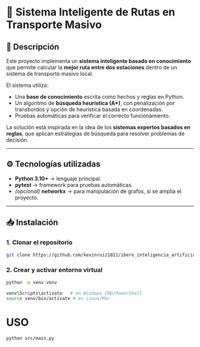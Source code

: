 # 🚌 Sistema Inteligente de Rutas en Transporte Masivo  

## 📌 Descripción  
Este proyecto implementa un **sistema inteligente basado en conocimiento** que permite calcular la **mejor ruta entre dos estaciones** dentro de un sistema de transporte masivo local.  

El sistema utiliza:  
- Una **base de conocimiento** escrita como hechos y reglas en Python.  
- Un algoritmo de **búsqueda heurística (A\*)**, con penalización por transbordos y opción de heurística basada en coordenadas.  
- Pruebas automáticas para verificar el correcto funcionamiento.  

La solución está inspirada en la idea de los **sistemas expertos basados en reglas**, que aplican estrategias de búsqueda para resolver problemas de decisión.  

---

## ⚙️ Tecnologías utilizadas  
- **Python 3.10+** → lenguaje principal.  
- **pytest** → framework para pruebas automáticas.  
- *(opcional)* **networkx** → para manipulación de grafos, si se amplía el proyecto.  

---

## 📥 Instalación  

### 1. Clonar el repositorio  
```bash
git clone https://github.com/kevinruiz1811/ibero_inteligencia_artificial
```

### 2. Crear y activar entorno virtual
```bash
python -m venv venv

venv\Scripts\activate   # en Windows CMD/PowerShell
source venv/bin/activate # en Linux/Mac
```

# USO
```bash
python src/main.py
```
